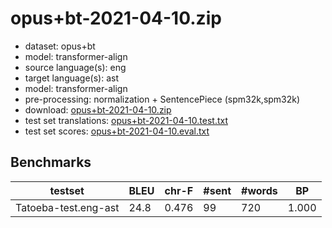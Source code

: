# opus+bt-2021-04-10.zip

* dataset: opus+bt
* model: transformer-align
* source language(s): eng
* target language(s): ast
* model: transformer-align
* pre-processing: normalization + SentencePiece (spm32k,spm32k)
* download: [opus+bt-2021-04-10.zip](https://object.pouta.csc.fi/Tatoeba-MT-models/eng-ast/opus+bt-2021-04-10.zip)
* test set translations: [opus+bt-2021-04-10.test.txt](https://object.pouta.csc.fi/Tatoeba-MT-models/eng-ast/opus+bt-2021-04-10.test.txt)
* test set scores: [opus+bt-2021-04-10.eval.txt](https://object.pouta.csc.fi/Tatoeba-MT-models/eng-ast/opus+bt-2021-04-10.eval.txt)

## Benchmarks

| testset | BLEU  | chr-F | #sent | #words | BP |
|---------|-------|-------|-------|--------|----|
| Tatoeba-test.eng-ast 	| 24.8 	| 0.476 	| 99 	| 720 	| 1.000 |


